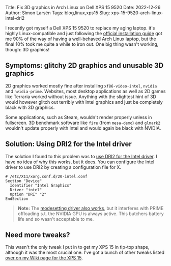 Title: Fix 3D graphics in Arch Linux on Dell XPS 15 9520
Date: 2022-12-26
Author: Simon Larsén
Tags: blog,linux,xps15
Slug: xps-15-9520-arch-linux-intel-dri2

I recently got myself a Dell XPS 15 9520 to replace my aging laptop. it's
highly Linux-compatible and just following the [official installation
guide](https://wiki.archlinux.org/title/Installation_guide) got me 90% of the
way of having a well-behaved Arch Linux laptop, but the final 10% took me quite
a while to iron out. One big thing wasn't working, though: 3D graphics!

## Symptoms: glitchy 2D graphics and unusable 3D graphics
2D graphics worked mostly fine after installing `xf86-video-intel`, `nvidia` and
`nvidia-prime`. Websites, most desktop applications as well as 2D games like
Terraria worked without issue. Anything with the slightest hint of 3D would
however glitch out terribly with Intel graphics and just be completely black
with 3D graphics.

Some applications, such as Steam, wouldn't render properly unless in fullscreen.
3D benchmark software like `fire` (from `mesa-demo`) and `glmark2` wouldn't
update properly with Intel and would again be black with NVIDIA.

## Solution: Using DRI2 for the Intel driver
The solution I found to this problem was to [use
DRI2 for the Intel
driver](https://wiki.archlinux.org/title/Intel_graphics#DRI3_issues). I have no
idea of why this works, but it does. You can configure the Intel driver to use
DRI2 by creating a configuration file for X.

```
# /etc/X11/xorg.conf.d/20-intel.conf
Section "Device"
  Identifier "Intel Graphics"
  Driver "intel"
  Option "DRI" "2"
EndSection
```

> **Note:** The [modesetting driver also works](https://wiki.archlinux.org/title/Intel_graphics#Issues_with_selecting_Qt_elements_within_Plasma_Desktop_on_Alder_Lake.2FUHD_770), but it interferes with PRIME offloading s.t. the NVIDIA GPU is always active. This butchers battery life and so wasn't acceptable to me.

## Need more tweaks?
This wasn't the only tweak I put in to get my XPS 15 in tip-top shape, although
it was the most crucial one. I've got a bunch of other tweaks listed [over on
my Wiki page for the XPS 15]({filename}/pages/wiki/xps15.md).
